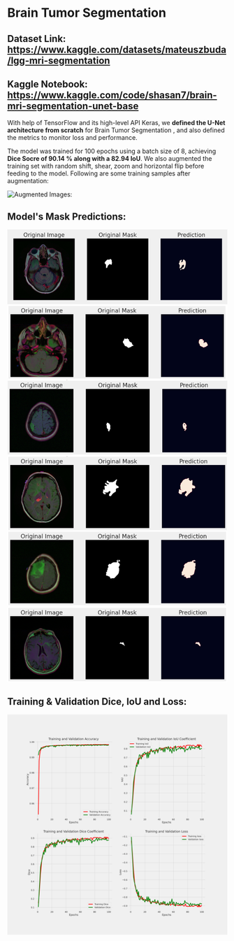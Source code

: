 # Brain Tumor Segmentation

## Dataset Link: https://www.kaggle.com/datasets/mateuszbuda/lgg-mri-segmentation

## Kaggle Notebook: https://www.kaggle.com/code/shasan7/brain-mri-segmentation-unet-base

With help of TensorFlow and its high-level API Keras, we **defined the U-Net architecture from scratch** for Brain Tumor Segmentation , and also defined the metrics to monitor loss and performance.

The model was trained for 100 epochs using a batch size of 8, achieving **Dice Socre of 90.14 % along with a 82.94 IoU**. We also augmented the training set with random shift, shear, zoom and horizontal flip before feeding to the model. Following are some training samples after augmentation:

![Augmented Images: ](Images.png)

## Model's Mask Predictions:

![Prediction 1: ](Prediction_1.png)
![Prediction 2: ](Prediction_2.png)
![Prediction 3: ](Prediction_3.png)
![Prediction 4: ](Prediction_4.png)
![Prediction 5: ](Prediction_5.png)
![Prediction 6: ](Prediction_6.png)

## Training & Validation Dice, IoU and Loss:

![Acc_Loss: ](Acc_Loss.png)


